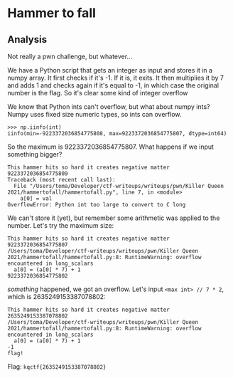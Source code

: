 # Hammer to fall

## Analysis

Not really a pwn challenge, but whatever...

We have a Python script that gets an integer as input and stores
it in a numpy array. It first checks if it's -1. If it is, it exits.
It then multiplies it by 7 and adds 1 and checks again if it's equal to -1,
in which case the original number is the flag. So it's clear some kind
of integer overflow

We know that Python ints can't overflow, but what about numpy ints?
Numpy uses fixed size numeric types, so ints can overflow.

```
>>> np.iinfo(int)
iinfo(min=-9223372036854775808, max=9223372036854775807, dtype=int64)
```

So the maximum is 9223372036854775807. What happens if we input something bigger?

```
This hammer hits so hard it creates negative matter
9223372036854775809
Traceback (most recent call last):
  File "/Users/toma/Developer/ctf-writeups/writeups/pwn/Killer Queen 2021/hammertofall/hammertofall.py", line 7, in <module>
    a[0] = val
OverflowError: Python int too large to convert to C long
```

We can't store it (yet), but remember some arithmetic was applied to the number.
Let's try the maximum size:
```
This hammer hits so hard it creates negative matter
9223372036854775807
/Users/toma/Developer/ctf-writeups/writeups/pwn/Killer Queen 2021/hammertofall/hammertofall.py:8: RuntimeWarning: overflow encountered in long_scalars
  a[0] = (a[0] * 7) + 1
9223372036854775802
```
*something* happened, we got an overflow. Let's input `<max int> // 7 * 2`, which is 2635249153387078802:

```
This hammer hits so hard it creates negative matter
2635249153387078802
/Users/toma/Developer/ctf-writeups/writeups/pwn/Killer Queen 2021/hammertofall/hammertofall.py:8: RuntimeWarning: overflow encountered in long_scalars
  a[0] = (a[0] * 7) + 1
-1
flag!
```

Flag: `kqctf{2635249153387078802}`